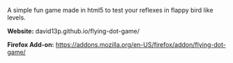 A simple fun game made in html5 to test your reflexes in flappy bird like levels.


**Website:** david13p.github.io/flying-dot-game/ 


**Firefox Add-on:** https://addons.mozilla.org/en-US/firefox/addon/flying-dot-game/

